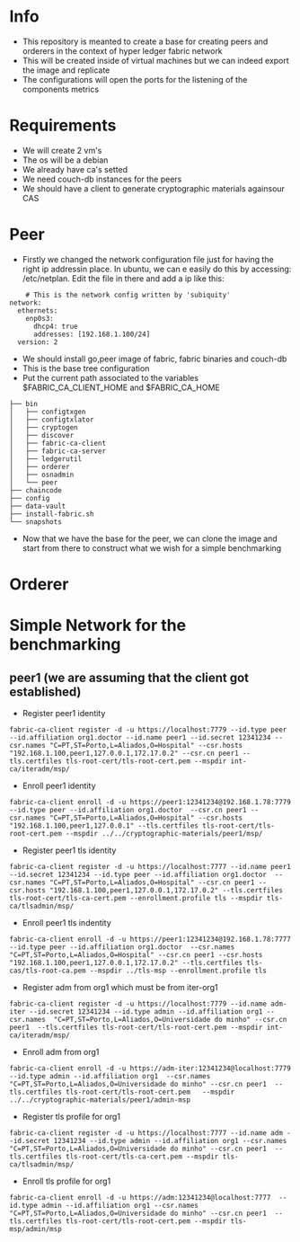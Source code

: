 # Info
- This  repository is meanted to create a base for creating peers and orderers in the context of hyper ledger fabric network
- This will be created inside of virtual machines but we can indeed export the image and replicate
- The configurations will open the ports for the listening of the components metrics 
# Requirements
- We will create 2 vm's
- The os will be a debian
- We already have ca's setted
- We need couch-db instances for the peers
- We should have  a client to generate cryptographic materials againsour CAS
# Peer
- Firstly we changed the network configuration file just for having the right  ip addressin place. In ubuntu, we can e easily do this  by accessing: /etc/netplan. Edit the file in there and add a ip like this:
```
    # This is the network config written by 'subiquity'
network:
  ethernets:
    enp0s3:
      dhcp4: true
      addresses: [192.168.1.100/24]
  version: 2
```
- We should  install go,peer image of fabric, fabric binaries and  couch-db
- This is the base tree configuration
- Put the current path associated to the variables $FABRIC_CA_CLIENT_HOME and $FABRIC_CA_HOME
```
├── bin
│   ├── configtxgen
│   ├── configtxlator
│   ├── cryptogen
│   ├── discover
│   ├── fabric-ca-client
│   ├── fabric-ca-server
│   ├── ledgerutil
│   ├── orderer
│   ├── osnadmin
│   └── peer
├── chaincode
├── config
├── data-vault
├── install-fabric.sh
└── snapshots
```
- Now that we have the base for the peer, we can clone  the image and start from there to construct what we wish for a simple benchmarking
# Orderer
# Simple Network for the benchmarking
## peer1 (we are assuming that the client got established)
- Register peer1 identity
```
fabric-ca-client register -d -u https://localhost:7779 --id.type peer --id.affiliation org1.doctor --id.name peer1 --id.secret 12341234 --csr.names "C=PT,ST=Porto,L=Aliados,O=Hospital" --csr.hosts "192.168.1.100,peer1,127.0.0.1,172.17.0.2" --csr.cn peer1 --tls.certfiles tls-root-cert/tls-root-cert.pem --mspdir int-ca/iteradm/msp/
```
- Enroll peer1 identity
```
fabric-ca-client enroll -d -u https://peer1:12341234@192.168.1.78:7779 --id.type peer --id.affiliation org1.doctor  --csr.cn peer1 --csr.names "C=PT,ST=Porto,L=Aliados,O=Hospital" --csr.hosts "192.168.1.100,peer1,127.0.0.1" --tls.certfiles tls-root-cert/tls-root-cert.pem --mspdir ../../cryptographic-materials/peer1/msp/
```
- Register peer1 tls identity
```
fabric-ca-client register -d -u https://localhost:7777 --id.name peer1 --id.secret 12341234 --id.type peer --id.affiliation org1.doctor  --csr.names "C=PT,ST=Porto,L=Aliados,O=Hospital" --csr.cn peer1 --csr.hosts "192.168.1.100,peer1,127.0.0.1,172.17.0.2" --tls.certfiles tls-root-cert/tls-ca-cert.pem --enrollment.profile tls --mspdir tls-ca/tlsadmin/msp/
```
- Enroll peer1 tls indentity
```
fabric-ca-client enroll -d -u https://peer1:12341234@192.168.1.78:7777 --id.type peer --id.affiliation org1.doctor  --csr.names "C=PT,ST=Porto,L=Aliados,O=Hospital" --csr.cn peer1 --csr.hosts "192.168.1.100,peer1,127.0.0.1,172.17.0.2" --tls.certfiles tls-cas/tls-root-ca.pem --mspdir ../tls-msp --enrollment.profile tls
```
- Register adm from org1 which must be from iter-org1
```
fabric-ca-client register -d -u https://localhost:7779 --id.name adm-iter --id.secret 12341234 --id.type admin --id.affiliation org1 --csr.names  "C=PT,ST=Porto,L=Aliados,O=Universidade do minho" --csr.cn peer1  --tls.certfiles tls-root-cert/tls-root-cert.pem --mspdir int-ca/iteradm/msp/
```
- Enroll adm from org1
```
fabric-ca-client enroll -d -u https://adm-iter:12341234@localhost:7779 --id.type admin --id.affiliation org1  --csr.names "C=PT,ST=Porto,L=Aliados,O=Universidade do minho" --csr.cn peer1  --tls.certfiles tls-root-cert/tls-root-cert.pem   --mspdir ../../cryptographic-materials/peer1/admin-msp
```
- Register tls profile for org1
```
fabric-ca-client register -d -u https://localhost:7777 --id.name adm --id.secret 12341234 --id.type admin --id.affiliation org1 --csr.names  "C=PT,ST=Porto,L=Aliados,O=Universidade do minho" --csr.cn peer1  --tls.certfiles tls-root-cert/tls-ca-cert.pem --mspdir tls-ca/tlsadmin/msp/
```
- Enroll tls profile for org1
```
fabric-ca-client enroll -d -u https://adm:12341234@localhost:7777  --id.type admin --id.affiliation org1 --csr.names  "C=PT,ST=Porto,L=Aliados,O=Universidade do minho" --csr.cn peer1  --tls.certfiles tls-root-cert/tls-root-cert.pem --mspdir tls-msp/admin/msp
```